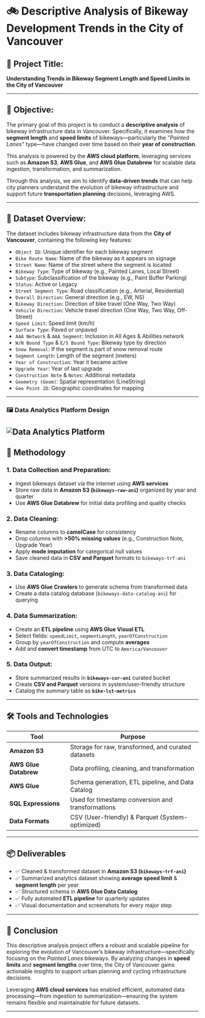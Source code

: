 # 🚲 Descriptive Analysis of Bikeway Development Trends in the City of Vancouver

## 📌 Project Title:
**Understanding Trends in Bikeway Segment Length and Speed Limits in the City of Vancouver**

---

## 🎯 Objective:
The primary goal of this project is to conduct a **descriptive analysis** of bikeway infrastructure data in Vancouver. Specifically, it examines how the **segment length** and **speed limits** of bikeways—particularly the *"Painted Lanes"* type—have changed over time based on their **year of construction**.

This analysis is powered by the **AWS cloud platform**, leveraging services such as **Amazon S3**, **AWS Glue**, and **AWS Glue Databrew** for scalable data ingestion, transformation, and summarization.

Through this analysis, we aim to identify **data-driven trends** that can help city planners understand the evolution of bikeway infrastructure and support future **transportation planning** decisions, leveraging AWS.

---

## 📂 Dataset Overview:
The dataset includes bikeway infrastructure data from the **City of Vancouver**, containing the following key features:

- `Object ID`: Unique identifier for each bikeway segment  
- `Bike Route Name`: Name of the bikeway as it appears on signage  
- `Street Name`: Name of the street where the segment is located  
- `Bikeway Type`: Type of bikeway (e.g., Painted Lanes, Local Street)  
- `Subtype`: Subclassification of the bikeway (e.g., Paint Buffer Parking)  
- `Status`: Active or Legacy  
- `Street Segment Type`: Road classification (e.g., Arterial, Residential)  
- `Overall Direction`: General direction (e.g., EW, NS)  
- `Bikeway Direction`: Direction of bike travel (One Way, Two Way)  
- `Vehicle Direction`: Vehicle travel direction (One Way, Two Way, Off-Street)  
- `Speed Limit`: Speed limit (km/h)  
- `Surface Type`: Paved or unpaved  
- `AAA Network` & `AAA Segment`: Inclusion in All Ages & Abilities network  
- `W/N Bound Type` & `E/S Bound Type`: Bikeway type by direction  
- `Snow Removal`: If the segment is part of snow removal route  
- `Segment Length`: Length of the segment (meters)  
- `Year of Construction`: Year it became active  
- `Upgrade Year`: Year of last upgrade  
- `Construction Note` & `Notes`: Additional metadata  
- `Geometry (Geom)`: Spatial representation (LineString)  
- `Geo Point 2D`: Geographic coordinates for mapping  

---
### 🖼️ Data Analytics Platform Design
![Data Analytics Platform]([https://github.com/anish-lama/Cloud-Computing/blob/b0d1c8aa6b9610d960a8507c96b54c2f3b6a9f64/Images/DAP%20Design.png](https://raw.githubusercontent.com/anish-lama/Cloud-Computing/refs/heads/main/Images/DAP%20Design.png))
---

## 🧠 Methodology

### 1. Data Collection and Preparation:
- Ingest bikeways dataset via the internet using **AWS services**
- Store raw data in **Amazon S3 (`bikeways-raw-ani`)** organized by year and quarter
- Use **AWS Glue Databrew** for initial data profiling and quality checks

### 2. Data Cleaning:
- Rename columns to **camelCase** for consistency  
- Drop columns with **>50% missing values** (e.g., Construction Note, Upgrade Year)  
- Apply **mode imputation** for categorical null values  
- Save cleaned data in **CSV and Parquet** formats to `bikeways-trf-ani`

### 3. Data Cataloging:
- Use **AWS Glue Crawlers** to generate schema from transformed data
- Create a data catalog database (`bikeways-data-catalog-ani`) for querying

### 4. Data Summarization:
- Create an **ETL pipeline** using **AWS Glue Visual ETL**
- Select fields: `speedLimit`, `segmentLength`, `yearOfConstruction`
- Group by `yearOfConstruction` and compute **averages**
- Add and **convert timestamp** from UTC to `America/Vancouver`

### 5. Data Output:
- Store summarized results in **`bikeways-cur-ani`** curated bucket
- Create **CSV and Parquet** versions in system/user-friendly structure
- Catalog the summary table as **`bike-lst-metrics`**

---

## 🛠️ Tools and Technologies

| Tool | Purpose |
|------|---------|
| **Amazon S3** | Storage for raw, transformed, and curated datasets |
| **AWS Glue Databrew** | Data profiling, cleaning, and transformation |
| **AWS Glue** | Schema generation, ETL pipeline, and Data Catalog |
| **SQL Expressions** | Used for timestamp conversion and transformations |
| **Data Formats** | CSV (User-friendly) & Parquet (System-optimized) |

---

## 📦 Deliverables

- ✅ Cleaned & transformed dataset in **Amazon S3 (`bikeways-trf-ani`)**
- ✅ Summarized analytics dataset showing **average speed limit** & **segment length** per year
- ✅ Structured schema in **AWS Glue Data Catalog**
- ✅ Fully automated **ETL pipeline** for quarterly updates
- ✅ Visual documentation and screenshots for every major step

---

## 🧾 Conclusion

This descriptive analysis project offers a robust and scalable pipeline for exploring the evolution of Vancouver’s bikeway infrastructure—specifically focusing on the *Painted Lanes* bikeways. By analyzing changes in **speed limits** and **segment lengths** over time, the City of Vancouver gains actionable insights to support urban planning and cycling infrastructure decisions.

Leveraging **AWS cloud services** has enabled efficient, automated data processing—from ingestion to summarization—ensuring the system remains flexible and maintainable for future datasets.

---



